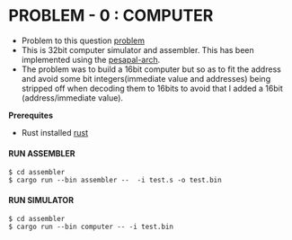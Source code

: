  # PROBLEM - 0 : COMPUTER
 -  Problem to this question [problem](https://github.com/wxmbugu/computer/blob/main/PROBLEM.md)
 - This is 32bit computer simulator and assembler. This has been implemented using the [pesapal-arch](https://github.com/wxmbugu/computer/blob/main/assembler/isa.arch).
  - The problem was to build a 16bit computer but so as to fit the address and avoid some bit integers(immediate value and addresses) being stripped off when decoding them to 16bits  to avoid that I added a 16bit (address/immediate value).  
  

 **Prerequites**
  - Rust installed [rust](https://www.rust-lang.org/tools/install)

#### RUN ASSEMBLER
```
$ cd assembler
$ cargo run --bin assembler --  -i test.s -o test.bin         
```

#### RUN SIMULATOR
```
$ cd assembler
$ cargo run --bin computer -- -i test.bin       
```


